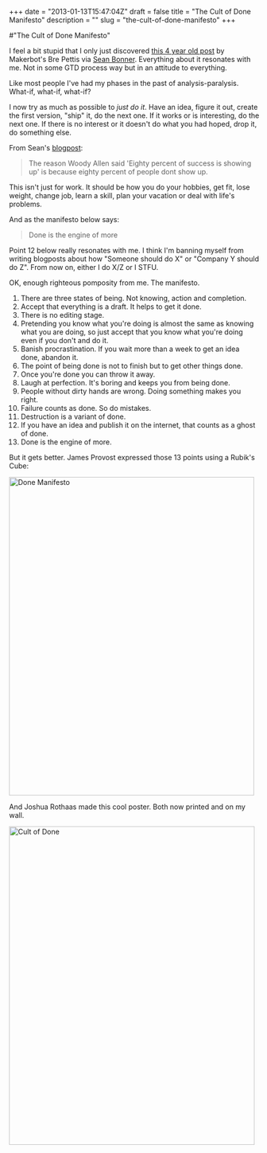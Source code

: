 +++
date = "2013-01-13T15:47:04Z"
draft = false
title = "The Cult of Done Manifesto"
description = ""
slug = "the-cult-of-done-manifesto"
+++

#"The Cult of Done Manifesto"

I feel a bit stupid that I only just discovered <a href="http://www.brepettis.com/blog/2009/3/3/the-cult-of-done-manifesto.html">this 4 year old post</a> by Makerbot's Bre Pettis via <a href="http://seanbonner.tumblr.com/post/40185903436/new-blog-post-fuckitshipit">Sean Bonner</a>. Everything about it resonates with me. Not in some GTD process way but in an attitude to everything.

Like most people I've had my phases in the past of analysis-paralysis. What-if, what-if, what-if?

I now try as much as possible to <em>just do it</em>. Have an idea, figure it out, create the first version, "ship" it, do the next one. If it works or is interesting, do the next one. If there is no interest or it doesn't do what you had hoped, drop it, do something else.

From Sean's <a href="http://seanbonner.tumblr.com/post/40185903436/new-blog-post-fuckitshipit">blogpost</a>:
<blockquote>The reason Woody Allen said 'Eighty percent of success is showing up' is because eighty percent of people dont show up.</blockquote>
This isn't just for work. It should be how you do your hobbies, get fit, lose weight, change job, learn a skill, plan your vacation or deal with life's problems.

And as the manifesto below says:
<blockquote>Done is the engine of more</blockquote>
Point 12 below really resonates with me. I think I'm banning myself from writing blogposts about how "Someone should do X" or "Company Y should do Z". From now on, either I do X/Z or I STFU.

OK, enough righteous pomposity from me. The manifesto.
<ol>
	<li>There are three states of being. Not knowing, action and completion.</li>
	<li>Accept that everything is a draft. It helps to get it done.</li>
	<li>There is no editing stage.</li>
	<li>Pretending you know what you're doing is almost the same as knowing what you are doing, so just accept that you know what you're doing even if you don't and do it.</li>
	<li>Banish procrastination. If you wait more than a week to get an idea done, abandon it.</li>
	<li>The point of being done is not to finish but to get other things done.</li>
	<li>Once you're done you can throw it away.</li>
	<li>Laugh at perfection. It's boring and keeps you from being done.</li>
	<li>People without dirty hands are wrong. Doing something makes you right.</li>
	<li>Failure counts as done. So do mistakes.</li>
	<li>Destruction is a variant of done.</li>
	<li>If you have an idea and publish it on the internet, that counts as a ghost of done.</li>
	<li>Done is the engine of more.</li>
</ol>
But it gets better. James Provost expressed those 13 points using a Rubik's Cube:

<a title="Done Manifesto by James Provost, on Flickr" href="http://www.flickr.com/photos/jprovost/3327377382/"><img src="http://farm4.staticflickr.com/3321/3327377382_77e2191ce4_z.jpg" alt="Done Manifesto" width="493" height="640" /></a>

And Joshua Rothaas made this cool poster. Both now printed and on my wall.

<a title="Cult of Done by spatulated, on Flickr" href="http://www.flickr.com/photos/joshuarothhaas/3327763912/"><img src="http://farm4.staticflickr.com/3634/3327763912_a9bd0e5dc1_z.jpg" alt="Cult of Done" width="494" height="640" /></a>